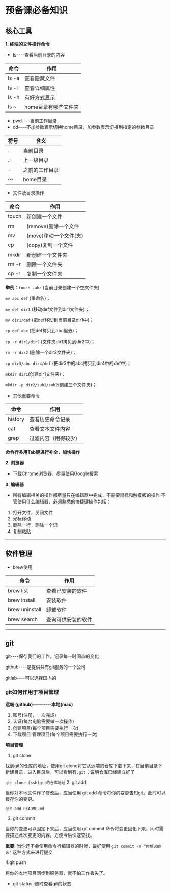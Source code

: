 # 预备课必备知识
## 核心工具
**1. 终端的文件操作命令**
- ls----查看当前目录的内容

命令 | 作用
---|---
ls -a | 查看隐藏文件
ls -l | 查看详细属性
ls -h | 有好方式显示
ls ~ | home目录有哪些文件夹
- pwd----当前工作目录
- cd----不加参数表示切换home目录，加参数表示切换到指定的参数目录

符号 | 含义
---|---
. | 当前目录
.. | 上一级目录
- | 之前的工作目录
～ | home目录

- 文件及目录操作

命令 | 作用
---|---
touch | 新创建一个文件
rm | (remove)删除一个文件
mv | (move)移动一个文件(夹)
cp | (copy)复制一个文件
mkdir | 新创建一个文件夹
rm -r | 删除一个文件夹
cp -r | 复制一个文件夹

**举例**：`touch .abc` (当前目录创建一个空文件夹)

`mv abc def` (重命名)；

`mv def dir1` (移动def文件到dir1文件夹)；

`mv dir1/def` (把def移动到当前目录dir1中)；

`cp def abc` (把def拷贝到abc里去)；

`cp -r dir1/dir2` (文件夹dir1拷贝到dir2中)；

`rm -r dir2` (删除一个dir2文件夹)；

`cp dir3/abc dir4/def` (把dir3中的abc拷贝到dir4中的def中)；

`mkdir dir1`(创建dir1文件夹)；

`mkdir -p dir2/sub1/sub2`(创建三个文件夹)；

- 其他重要命令   

命令| 作用
---|---
history | 查看历史命令记录
cat | 查看文本文件内容
grep | 过滤内容（用得较少）

**命令行多用Tab键进行补全，加快操作**

**2. 浏览器**
- 下载Chrome浏览器，尽量使用Google搜索

**3. 编辑器**
- 所有编辑相关的操作都尽量只在编辑器中完成，不需要鼠标和触摸板的操作
不管使用什么编辑器，必须熟悉的快捷键操作包括：

1. 打开文件，关闭文件
2. 光标移动
3. 删除一行，删除一个词
4. 复制粘贴
*******
## 软件管理
- brew使用

命令 | 作用
---|---
brew list | 查看已安装的软件
brew install | 安装软件
brew uninstall | 卸载软件
brew search | 查询可供安装的软件
*******
## git
git----保存我们的工作，记录每一时间点的变化

github----是提供共有git服务的一个公司

gitlab----可以选择国内的
### git如何作用于项目管理

**远端 (github)---------本地(mac)**

1. 账号(注册，一次完成)
2. 认证(每台电脑需要做一次操作)
3. 创建项目(每个项目需要执行一次)
4. 下载项目 管理项目(每个项目需要执行一次)

**项目管理**
1. git clone

找到git的仓库的地址，使用git clone将它从远端的仓库下载下来，在当前目录下新建目录，进入目录后，可以看到有`.git`；说明仓库已经建立好了

`git clone (ssh)git的仓库地址`
2. git add

当你对本地文件作了修改后，应当使用 git add 命令将你的变更告知git，此时可以缓存你的变更。

`git add README.md `

3. git commit

当你的变更可以固定下来后，应当使用 git commit 命令将变更固化下来，同时需要描述此次变更的内容，方便今后快速查找。

**重要**:
当你还不会使用命令行编辑器的时候，最好使用 `git commit -m “你想说的话"` 这种方式来进行提交

4.git push 

将你的本地项目同步到服务器，就不怕工作丢失了。

- git status :随时查看git的状态
